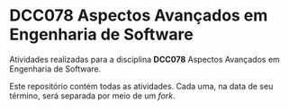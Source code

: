 # DCC078 Aspectos Avançados em Engenharia de Software

Atividades realizadas para a disciplina **DCC078** Aspectos Avançados em Engenharia de Software.

Este repositório contém todas as atividades.
Cada uma, na data de seu término, será separada por meio de um _fork_.
